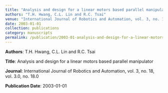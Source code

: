 ```yaml
---
title: "Analysis and design for a linear motors based parallel manipulator"
authors: "T.H. Hwang, C.L. Lin and R.C. Tsai"
venue: "International Journal of Robotics and Automation, vol. 3, no. 18, vol. 3.0, no. 18.0"
date: 2003-01-01
collection: publications
category: manuscripts
permalink: /publication/2003-01-analysis-and-design-for-a-linear-motors-based-parallel-manipulator
---
```


**Authors**: T.H. Hwang, C.L. Lin and R.C. Tsai

**Title**: Analysis and design for a linear motors based parallel manipulator

**Journal**: International Journal of Robotics and Automation, vol. 3, no. 18, vol. 3.0, no. 18.0

**Publication Date**: 2003-01-01
